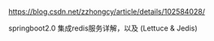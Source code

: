 https://blog.csdn.net/zzhongcy/article/details/102584028/

springboot2.0 集成redis服务详解，以及 (Lettuce & Jedis)